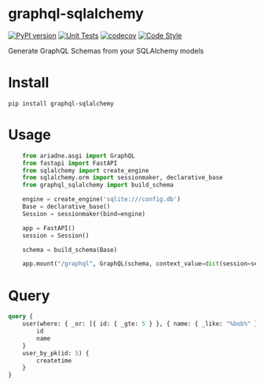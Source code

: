# graphql-sqlalchemy

[![PyPI version](https://badge.fury.io/py/graphql-sqlalchemy.svg)](https://badge.fury.io/py/graphql-sqlalchemy)
[![Unit Tests](https://github.com/flying-sheep/graphql-sqlalchemy/actions/workflows/run_tests.yml/badge.svg)](https://github.com/flying-sheep/graphql-sqlalchemy/actions/workflows/run_tests.yml)
[![codecov](https://codecov.io/gh/flying-sheep/graphql-sqlalchemy/branch/main/graph/badge.svg)](https://codecov.io/gh/flying-sheep/graphql-sqlalchemy)
[![Code Style](https://img.shields.io/badge/code%20style-black-000000.svg)](https://github.com/ambv/black)

Generate GraphQL Schemas from your SQLAlchemy models

# Install

```
pip install graphql-sqlalchemy
```

# Usage

```python
    from ariadne.asgi import GraphQL
    from fastapi import FastAPI
    from sqlalchemy import create_engine
    from sqlalchemy.orm import sessionmaker, declarative_base
    from graphql_sqlalchemy import build_schema

    engine = create_engine('sqlite:///config.db')
    Base = declarative_base()
    Session = sessionmaker(bind=engine)

    app = FastAPI()
    session = Session()

    schema = build_schema(Base)

    app.mount("/graphql", GraphQL(schema, context_value=dict(session=session)))
```

# Query

```graphql
query {
    user(where: { _or: [{ id: { _gte: 5 } }, { name: { _like: "%bob%" } }] }) {
        id
        name
    }
    user_by_pk(id: 5) {
        createtime
    }
}
```

